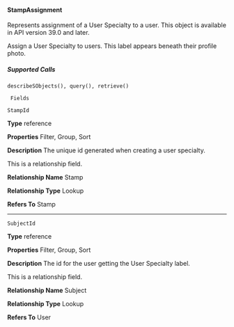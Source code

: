 #### StampAssignment

Represents assignment of a User Specialty to a user. This object is available in API version 39.0 and later.

Assign a User Specialty to users. This label appears beneath their profile photo.

##### Supported Calls
```
describeSObjects(), query(), retrieve()

 Fields

```
```
StampId

```

**Type**
reference

**Properties**
Filter, Group, Sort

**Description**
The unique id generated when creating a user specialty.

This is a relationship field.

**Relationship Name**
Stamp

**Relationship Type**
Lookup

**Refers To**
Stamp


-----

```
SubjectId

```

**Type**
reference

**Properties**
Filter, Group, Sort

**Description**
The id for the user getting the User Specialty label.

This is a relationship field.

**Relationship Name**
Subject

**Relationship Type**
Lookup

**Refers To**
User

